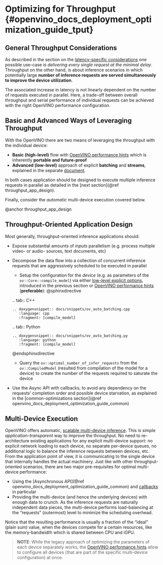 # Optimizing for Throughput {#openvino_docs_deployment_optimization_guide_tput}

## General Throughput Considerations
As described in the section on the [latency-specific considerations](./dldt_deployment_optimization_latency.md) one possible use-case is _delivering every single request at the minimal delay_.
Throughput on the other hand, is about inference scenarios in which potentially large **number of inference requests are served simultaneously to improve the device utilization**.

The associated increase in latency is not linearly dependent on the number of requests executed in parallel.
Here, a trade-off between overall throughput and serial performance of individual requests can be achieved with the right OpenVINO performance configuration.

##  Basic and Advanced Ways of Leveraging Throughput 
With the OpenVINO there are two means of leveraging the throughput with the individual device:
* **Basic (high-level)** flow with [OpenVINO performance hints](../OV_Runtime_UG/performance_hints.md) which is inherently **portable and future-proof**
* **Advanced (low-level)** approach of explicit  **batching** and **streams**, explained in the separate [document](dldt_deployment_optimization_tput_advanced.md).

In both cases application should be designed to execute multiple inference requests in parallel as detailed in the [next section](@ref throughput_app_design).

Finally, consider the _automatic_ multi-device execution covered below.

@anchor throughput_app_design
## Throughput-Oriented Application Design
Most generally, throughput-oriented inference applications should:
* Expose substantial amounts of _inputs_ parallelism (e.g. process multiple video- or audio- sources, text documents, etc)
* Decompose the data flow into a collection of concurrent inference requests that are aggressively scheduled to be executed in parallel
   * Setup the configuration for the _device_ (e.g. as parameters of the `ov::Core::compile_model`) via either [low-level explicit options](dldt_deployment_optimization_tput_advanced.md), introduced in the previous section or [OpenVINO performance hints](../OV_Runtime_UG/performance_hints.md) (**preferable**):
   @sphinxdirective

   .. tab:: C++

      .. doxygensnippet:: docs/snippets/ov_auto_batching.cpp
         :language: cpp
         :fragment: [compile_model]

   .. tab:: Python

      .. doxygensnippet:: docs/snippets/ov_auto_batching.py
         :language: python
         :fragment: [compile_model]

   @endsphinxdirective
   * Query the `ov::optimal_number_of_infer_requests` from the `ov::CompiledModel` (resulted from compilation of the model for a device) to create the number of the requests required to saturate the device
* Use the Async API with callbacks, to avoid any dependency on the requests' completion order and possible device starvation, as explained in the [common-optimizations section](@ref openvino_docs_deployment_optimization_guide_common)

## Multi-Device Execution
OpenVINO offers automatic, [scalable multi-device inference](../OV_Runtime_UG/multi_device.md). This is simple _application-transparent_ way to improve the throughput. No need to re-architecture existing applications for any explicit multi-device support: no explicit network loading to each device, no separate per-device queues, no additional logic to balance the inference requests between devices, etc. From the application point of view, it is communicating to the single device that internally handles the actual machinery.
Just like with other throughput-oriented scenarios, there are two major pre-requisites for optimal multi-device performance:
*	Using the [Asynchronous API](@ref openvino_docs_deployment_optimization_guide_common) and [callbacks](../OV_Runtime_UG/ov_infer_request.md) in particular
*	Providing the multi-device (and hence the underlying devices) with enough data to crunch. As the inference requests are naturally independent data pieces, the multi-device performs load-balancing at the “requests” (outermost) level to minimize the scheduling overhead.

Notice that the resulting performance is usually a fraction of the “ideal” (plain sum) value, when the devices compete for a certain resources, like the memory-bandwidth which is shared between CPU and iGPU.
> **NOTE**: While the legacy approach of optimizing the parameters of each device separately works, the [OpenVINO performance hints](../OV_Runtime_UG/performance_hints.md) allow to configure all devices (that are part of the specific multi-device configuration) at once.
